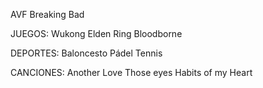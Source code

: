 AVF Breaking Bad



JUEGOS:
       Wukong
       Elden Ring
       Bloodborne

DEPORTES:
       Baloncesto
       Pádel
       Tennis

CANCIONES:
       Another Love
       Those eyes
       Habits of my Heart


